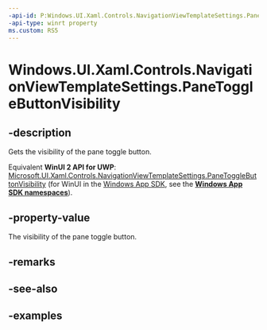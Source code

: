 ```yaml
---
-api-id: P:Windows.UI.Xaml.Controls.NavigationViewTemplateSettings.PaneToggleButtonVisibility
-api-type: winrt property
ms.custom: RS5
---
```


<!-- Property syntax.
public Visibility PaneToggleButtonVisibility { get; }
-->

# Windows.UI.Xaml.Controls.NavigationViewTemplateSettings.PaneToggleButtonVisibility

## -description

Gets the visibility of the pane toggle button.

Equivalent **WinUI 2 API for UWP**: [Microsoft.UI.Xaml.Controls.NavigationViewTemplateSettings.PaneToggleButtonVisibility](/windows/winui/api/microsoft.ui.xaml.controls.navigationviewtemplatesettings.panetogglebuttonvisibility) (for WinUI in the [Windows App SDK](/windows/apps/windows-app-sdk/), see the **[Windows App SDK namespaces](/windows/windows-app-sdk/api/winrt/)**).

## -property-value

The visibility of the pane toggle button.

## -remarks

## -see-also

## -examples

